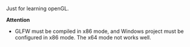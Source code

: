 Just for learning openGL.

**Attention**
- GLFW must be compiled in x86 mode, and Windows project must be configured in x86 mode. The x64 mode not works well.
